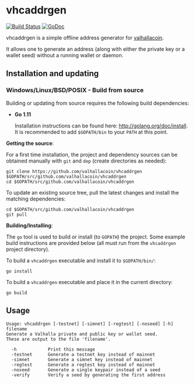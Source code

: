 vhcaddrgen
====

[![Build Status](https://travis-ci.org/valhallacoin/vhcaddrgen.png?branch=master)](https://travis-ci.org/valhallacoin/vhcaddrgen)
[![GoDoc](https://godoc.org/github.com/valhallacoin/vhcaddrgen?status.png)](http://godoc.org/github.com/valhallacoin/vhcaddrgen)


vhcaddrgen is a simple offline address generator for [valhallacoin](https://valhallacoin.org/).

It allows one to generate an address (along with either the private
key or a wallet seed) without a running wallet or daemon.

## Installation and updating

### Windows/Linux/BSD/POSIX - Build from source

Building or updating from source requires the following build dependencies:

- **Go 1.11**

  Installation instructions can be found here: http://golang.org/doc/install.
  It is recommended to add `$GOPATH/bin` to your `PATH` at this point.

**Getting the source**:

For a first time installation, the project and dependency sources can be
obtained manually with `git` and `dep` (create directories as needed):

```
git clone https://github.com/valhallacoin/vhcaddrgen $GOPATH/src/github.com/valhallacoin/vhcaddrgen
cd $GOPATH/src/github.com/valhallacoin/vhcaddrgen
```

To update an existing source tree, pull the latest changes and install the
matching dependencies:

```
cd $GOPATH/src/github.com/valhallacoin/vhcaddrgen
git pull
```

**Building/Installing**:

The `go` tool is used to build or install (to `GOPATH`) the project.  Some
example build instructions are provided below (all must run from the `vhcaddrgen`
project directory).

To build a `vhcaddrgen` executable and install it to `$GOPATH/bin/`:

```
go install
```

To build a `vhcaddrgen` executable and place it in the current directory:

```
go build
```

## Usage

```
Usage: vhcaddrgen [-testnet] [-simnet] [-regtest] [-noseed] [-h] filename
Generate a Valhalla private and public key or wallet seed.
These are output to the file 'filename'.

  -h 		    Print this message
  -testnet 	    Generate a testnet key instead of mainnet
  -simnet       Generate a simnet key instead of mainnet
  -regtest      Generate a regtest key instead of mainnet
  -noseed       Generate a single keypair instead of a seed
  -verify 	    Verify a seed by generating the first address
```
